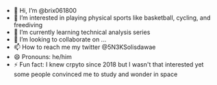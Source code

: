 - 👋 Hi, I’m @brix061800
- 👀 I’m interested in playing physical sports like basketball, cycling, and freediving
- 🌱 I’m currently learning technical analysis series
- 💞️ I’m looking to collaborate on ...
- 📫 How to reach me my twitter @5N3KSolisdawae
- 😄 Pronouns: he/him 
- ⚡ Fun fact: I knew crpyto since 2018 but I wasn't that interested yet some people convinced me to study and wonder in space

<!---
brix061800/brix061800 is a ✨ special ✨ repository because its `README.md` (this file) appears on your GitHub profile.
You can click the Preview link to take a look at your changes.
--->
